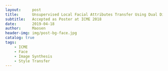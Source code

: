 ```yaml
---
layout:     post
title:      Unsupervised Local Facial Attributes Transfer Using Dual Discriminative Adversarial Networks
subtitle:   Accepted as Poster at ICME 2018
date:       2019-04-18
author:     Maosen
header-img: img/post-bg-face.jpg
catalog: true
tags:
    - ICME
    - Face
    - Image Synthesis
    - Style Transfer
---
```

